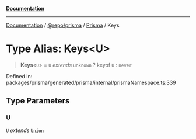 [**Documentation**](../../../../../README.md)

***

[Documentation](../../../../../README.md) / [@repo/prisma](../../../README.md) / [Prisma](../README.md) / Keys

# Type Alias: Keys\<U\>

> **Keys**\<`U`\> = `U` *extends* `unknown` ? keyof `U` : `never`

Defined in: packages/prisma/generated/prisma/internal/prismaNamespace.ts:339

## Type Parameters

### U

`U` *extends* [`Union`](Union.md)

